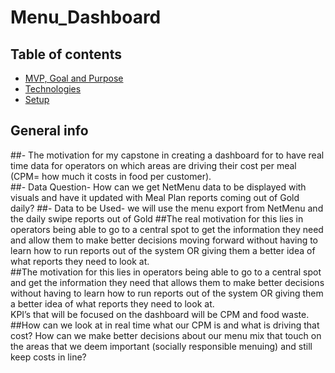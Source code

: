 # Menu_Dashboard
## Table of contents
* [MVP, Goal and Purpose](#general-info)
* [Technologies](#technologies)
* [Setup](#setup)

## General info
##-	The motivation for my capstone in creating a dashboard for  to have real time data for operators on which areas are driving their cost per meal (CPM= how much it costs in food per customer).  
##-	Data Question- How can we get NetMenu data to be displayed with visuals and have it updated with Meal Plan reports coming out of Gold daily?
##-	Data to be Used- we will use the menu export from NetMenu and the daily swipe reports out of Gold
##The real motivation for this lies in operators being able to go to a central spot to get the information they need and allow them to make better decisions moving forward without having to learn how to run reports out of the system OR giving them a better idea of what reports they need to look at.  
##The motivation for this lies in operators being able to go to a central spot and get the information they need that allows them to make better decisions without having to learn how to run reports out of the system OR giving them a better idea of what reports they need to look at.  
KPI’s that will be focused on the dashboard will be CPM and food waste.
##How can we look at in real time what our CPM is and what is driving that cost? 
How can we make better decisions about our menu mix that touch on the areas that we deem important (socially responsible menuing) and still keep costs in line?


